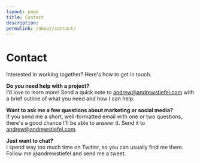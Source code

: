 ```yaml
---
layout: page
title: Contact
description:
permalink: /about/contact/
---
```


<h1 class="is-size-1-tablet">Contact</h1>

<p class="intro is-size-5-tablet">Interested in working together? Here's how to get in touch.</p>

**Do you need help with a project?**  
I’d love to learn more! Send a quick note to andrew@andrewstiefel.com with a brief outline of what you need and how I can help.

**Want to ask me a few questions about marketing or social media?**  
If you send me a short, well-formatted email with one or two questions, there's a good chance I'll be able to answer it. Send it to andrew@andrewstiefel.com.

**Just want to chat?**  
I spend way too much time on Twitter, so you can usually find me there. Follow me @andrewstiefel and send me a tweet.
